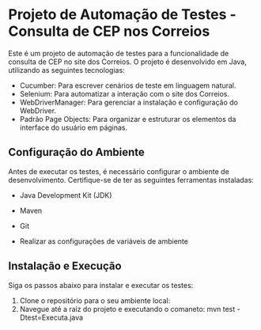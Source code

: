 # Projeto de Automação de Testes - Consulta de CEP nos Correios

Este é um projeto de automação de testes para a funcionalidade de consulta de CEP no site dos Correios. O projeto é desenvolvido em Java, utilizando as seguintes tecnologias:

- Cucumber: Para escrever cenários de teste em linguagem natural.
- Selenium: Para automatizar a interação com o site dos Correios.
- WebDriverManager: Para gerenciar a instalação e configuração do WebDriver.
- Padrão Page Objects: Para organizar e estruturar os elementos da interface do usuário em páginas.

## Configuração do Ambiente

Antes de executar os testes, é necessário configurar o ambiente de desenvolvimento. Certifique-se de ter as seguintes ferramentas instaladas:

- Java Development Kit (JDK)
- Maven
- Git

- Realizar as configurações de variáveis de ambiente 

## Instalação e Execução

Siga os passos abaixo para instalar e executar os testes:

1. Clone o repositório para o seu ambiente local:
2. Navegue até a raiz do projeto e executando o comaneto: mvn test -Dtest=Executa.java

